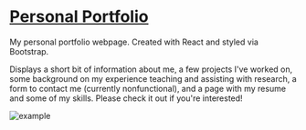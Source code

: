 # [Personal Portfolio](https://willberner.github.io/Will-Berner/)

My personal portfolio webpage. Created with React and styled via Bootstrap.

Displays a short bit of information about me, a few projects I've worked on, some background on my experience teaching and assisting with research, a form to contact me (currently nonfunctional), and a page with my resume and some of my skills. Please check it out if you're interested!

![example](https://user-images.githubusercontent.com/25047954/138631471-67483a4e-2900-4a73-9e8d-0d1740887900.gif)
